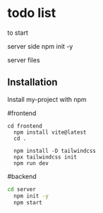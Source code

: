 
# todo list

to start


server side
npm init -y

server files

## Installation

Install my-project with npm


#frontend
```frontend
cd frontend
  npm install vite@latest
  cd .

  npm install -D tailwindcss
  npx tailwindcss init
  npm run dev
```

#backend
```bash
cd server
  npm init -y
  npm start
```


